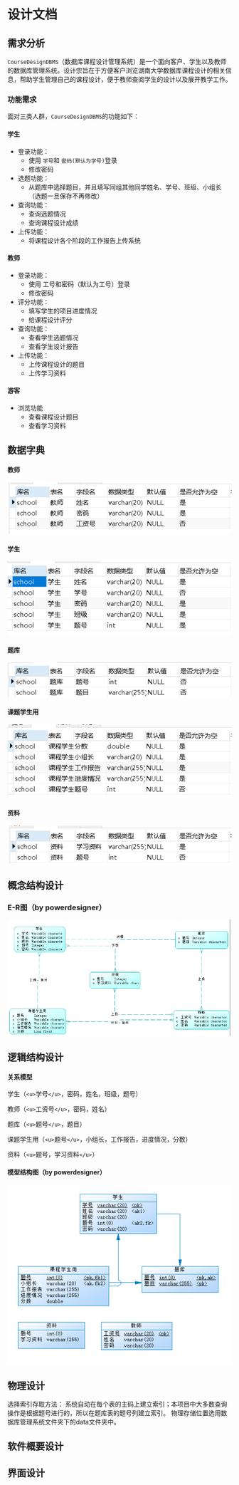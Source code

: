 # 设计文档

## 需求分析

`CourseDesignDBMS`（数据库课程设计管理系统）是一个面向客户、学生以及教师的数据库管理系统。设计宗旨在于方便客户浏览湖南大学数据库课程设计的相关信息，帮助学生管理自己的课程设计，便于教师查阅学生的设计以及展开教学工作。

### 功能需求

面对三类人群，`CourseDesignDBMS`的功能如下：

#### 学生

- 登录功能：
  - 使用 `学号`和 `密码(默认为学号)`登录
  - 修改密码
- 选题功能：
  - 从题库中选择题目，并且填写同组其他同学姓名、学号、班级、小组长（选题一旦保存不再修改）
- 查询功能：
  - 查询选题情况
  - 查询课程设计成绩
- 上传功能：
  - 将课程设计各个阶段的工作报告上传系统

#### 教师

- 登录功能：
  - 使用 工号和密码（默认为工号）登录
  - 修改密码
- 评分功能：
  - 填写学生的项目进度情况
  - 给课程设计评分
- 查询功能：
  - 查看学生选题情况
  - 查看学生设计报告
- 上传功能：
  - 上传课程设计的题目
  - 上传学习资料

#### 游客

- 浏览功能
  - 查看课程设计题目
  - 查看学习资料

## 数据字典

#### 教师

![zd1.png](image/zd1.png)

#### 学生

![image/zd4.png](image/zd4.png)

#### 题库

![zd3.png](image/zd3.png)

#### 课题学生用

![zd2.png](image/zd2.png)
#### 资料

![zd5.png](image/zd5.png)

## 概念结构设计

### E-R图（by powerdesigner）

![er.png](image/er.png)

## 逻辑结构设计

#### 关系模型

学生（`<u>`学号`</u>`，密码，姓名，班级，题号）

教师（`<u>`工资号`</u>`，密码，姓名）

题库（`<u>`题号`</u>`，题目）

课题学生用（`<u>`题号`</u>`，小组长，工作报告，进度情况，分数）

资料（`<u>`题号，学习资料`</u>`）

#### 模型结构图（by powerdesigner）

![w1.png](image/w1.png)

## 物理设计

选择索引存取方法：
系统自动在每个表的主码上建立索引；本项目中大多数查询操作是根据题号进行的，所以在题库表的题号列建立索引。
物理存储位置选用数据库管理系统文件夹下的data文件夹中。

## 软件概要设计

## 界面设计
